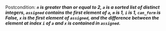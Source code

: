 Postcondition: ***`n` is greater than or equal to 2, `a` is a sorted list of distinct integers, `assigned` contains the first element of `a`, `m` is 1, `i` is 1, `can_form` is False, `x` is the first element of `assigned`, and the difference between the element at index `i` of `a` and `x` is contained in `assigned`.***